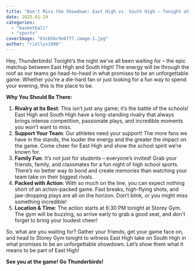 ```yaml
---
title: "Don't Miss the Showdown: East High vs. South High – Tonight at 6:30 PM at Storey Gym!"
date: 2025-01-29
categories: 
  - "basketball"
  - "sports"
coverImage: "63cb5bc9e6f77.image-1.jpg"
author: "riellys1098"
---
```


Hey, Thunderbirds! Tonight’s the night we’ve all been waiting for – the epic matchup between East High and South High! The energy will be through the roof as our teams go head-to-head in what promises to be an unforgettable game. Whether you're a die-hard fan or just looking for a fun way to spend your evening, this is the place to be.

**Why You Should Be There:**

1. **Rivalry at Its Best**: This isn’t just any game; it’s the battle of the schools! East High and South High have a long-standing rivalry that always brings intense competition, passionate plays, and incredible moments you won’t want to miss.
2. **Support Your Team**: Our athletes need your support! The more fans we have in the stands, the louder the energy and the greater the impact on the game. Come cheer for East High and show the school spirit we’re known for.
3. **Family Fun**: It’s not just for students – everyone’s invited! Grab your friends, family, and classmates for a fun night of high school sports. There’s no better way to bond and create memories than watching your team take on their biggest rivals.
4. **Packed with Action**: With so much on the line, you can expect nothing short of an action-packed game. Fast breaks, high-flying shots, and jaw-dropping plays are all on the horizon. Don’t blink, or you might miss something incredible!
5. **Location & Time**: The action starts at 6:30 PM tonight at Storey Gym. The gym will be buzzing, so arrive early to grab a good seat, and don't forget to bring your loudest cheer!

So, what are you waiting for? Gather your friends, get your game face on, and head to Storey Gym tonight to witness East High take on South High in what promises to be an unforgettable showdown. Let’s show them what it means to be part of East High!

**See you at the game! Go Thunderbirds!**
